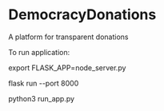 # DemocracyDonations
A platform for transparent donations

To run application:

export FLASK_APP=node_server.py

flask run --port 8000

python3 run_app.py
